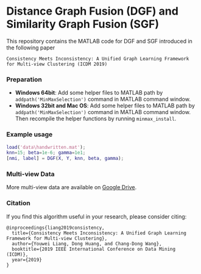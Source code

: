 # Distance Graph Fusion (DGF) and Similarity Graph Fusion (SGF)

This repository contains the MATLAB code for DGF and SGF introduced in the following paper 

	Consistency Meets Inconsistency: A Unified Graph Learning Framework for Multi-view Clustering (ICDM 2019) 


### Preparation
* **Windows 64bit**: 
Add some helper files to MATLAB path by `addpath('MinMaxSelection')` command in MATLAB command window.
* **Windows 32bit and Mac OS**: 
Add some helper files to MATLAB path by `addpath('MinMaxSelection')` command in MATLAB command window. Then recompile the helper functions by running `minmax_install`.


### Example usage
```MATLAB
load('data\handwritten.mat');
knn=15; beta=1e-6; gamma=1e1;
[nmi, label] = DGF(X, Y, knn, beta, gamma);
```

### Multi-view Data
More multi-view data are available on [Google Drive](https://drive.google.com/drive/folders/1vzJ19eGy7sAyLTFtM4IWkKzZhFJsi134?usp=sharing "multi-view data").


### Citation
If you find this algorithm useful in your research, please consider citing:

	@inproceedings{liang2019consistency,
	  title={Consistency Meets Inconsistency: A Unified Graph Learning Framework for Multi-view Clustering},
	  author={Youwei Liang, Dong Huang, and Chang-Dong Wang},
	  booktitle={2019 IEEE International Conference on Data Mining (ICDM)},
	  year={2019}
	}
